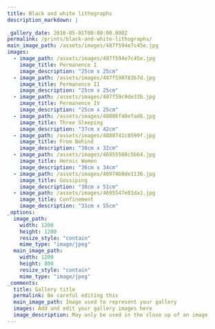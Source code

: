 ```yaml
---
title: Black and white lithographs
description_markdown: |
    
_gallery_date: 2016-05-01T00:00:00.000Z
permalink: /prints/black-and-white-lithographs/
main_image_path: /assets/images/487f594e7c45e.jpg
images:
  - image_path: /assets/images/487f594e7c45e.jpg
    image_title: Permanence I
    image_description: "25cm x 25cm"
  - image_path: /assets/images/487f598783b7d.jpg
    image_title: Permanence II
    image_description: "25cm x 25cm"
  - image_path: /assets/images/487f59c9de33b.jpg
    image_title: Permanence IV
    image_description: "25cm x 25cm" 
  - image_path: /assets/images/48806f40efad6.jpg
    image_title: Three Sleeping
    image_description: "37cm x 42cm"
  - image_path: /assets/images/4880741c0599f.jpg
    image_title: From Behind
    image_description: "38cm x 32cm"
  - image_path: /assets/images/46955560c5b64.jpg
    image_title: Heroic Women
    image_description: "36cm x 34cm"
  - image_path: /assets/images/46974b0de1136.jpg
    image_title: Gossiping
    image_description: "38cm x 51cm"
  - image_path: /assets/images/4695547e01da1.jpg
    image_title: Confinement
    image_description: "31cm x 55cm"
_options:
  image_path:
    width: 1200
    height: 1200
    resize_style: "contain"
    mime_type: "image/jpeg"
  main_image_path:
    width: 1200
    height: 800
    resize_style: "contain"
    mime_type: "image/jpeg"
_comments:
  title: Gallery title
  permalink: Be careful editing this
  main_image_path: Image used to represent your gallery
  images: Add and edit your gallery images here
  image_description: May only be used in the close up of an image
---
```

